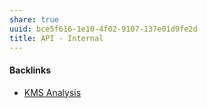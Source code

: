 ```yaml
---
share: true
uuid: bce5f616-1e10-4f02-9107-137e01d9fe2d
title: API - Internal
---
```

#### Backlinks

* [KMS Analysis](/ea7bef36-42df-455b-8fb6-c8bdb458b6e5)